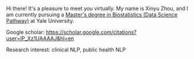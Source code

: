Hi there! It's a pleasure to meet you virtually. My name is Xinyu Zhou, and I am currently pursuing a [Master's degree in Biostatistics (Data Science Pathway)](https://ysph.yale.edu/school-of-public-health/graduate-programs/masters-in-public-health/biostatistics/master-data-science-methods-pathway/) at Yale University.

Google scholar: https://scholar.google.com/citations?user=lP_Xz1UAAAAJ&hl=en

Research interest: clinical NLP, public health NLP

<!---
xinyuuzhou/xinyuuzhou is a ✨ special ✨ repository because its `README.md` (this file) appears on your GitHub profile.
You can click the Preview link to take a look at your changes.
--->
